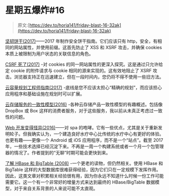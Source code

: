 # 星期五爆炸#16

> 原文:[https://dev.to/horia141/friday-blast-16-32ak](https://dev.to/horia141/friday-blast-16-32ak)

[坚韧饼干(2017)](https://scotthelme.co.uk/tough-cookies/)——2017 年制作安全饼干指南。它们应该只有 http，安全，有相同的网站属性，并使用前缀。这首先防止了 XSS 和 XSRF 攻击，并确保 cookies 本质上被限制为用户状态的关联信息的角色。

[CSRF 死了(2017)](https://scotthelme.co.uk/csrf-is-dead/) -对 cookies 的同一网站属性的更深入探究。这是通过只允许给定 cookie 的附件请求与 cookie 相同的源来实现的。这有效地阻止了 XSRF 攻击。浏览器支持正在迅速建立，但在一段时间内，您仍将不得不使用一些旧方法。

[云容量规划工程师指南(2017)](https://increment.com/cloud/an-engineers-guide-to-cloud-capacity-planning/) -底线是您不应该太担心“精确的规划”，而应该担心应用程序和基础设施在规划时可以扩展。

[云存储服务的一致性模型(2016)](https://blog.cloudrail.com/compare-consistency-models-of-cloud-storage-services/) -各种云存储产品一致性模型的有趣概述。包括像 DropBox 或 Box 这样的消费者服务，对于这些服务，我以前从未真正考虑过一致性的问题。

[Web 开发变得怪异(2016)](http://ane.github.io/2016/10/25/web-development-has-become-weird.html)——对 spa 的咆哮。它有一些优点，尤其是关于重新发明轮子。但我确实认为，一个建造良好水疗中心比传统的水疗中心有更好的体验。也更有趣——更像一个 Android 或 iOS 应用程序，而不是一个“站点”。截至 2017 年，一些技术选择已经沉淀下来。不再是一周一个构建系统或者一个月一个包管理器的情况了。作者提到的“无聊”时期可能会更快到来。

[了解 HBase 和 BigTable (2008)](http://jimbojw.com/wiki/index.php?title=Understanding_Hbase_and_BigTable) -一个更老的读物，但仍然相关。使用 HBase 和 BigTable 这样的大型数据库很难获得经验，因为它们只在一定规模下发挥作用。因此，这类文章对积累相关经验很有用，因为你永远不知道什么时候一份工作可能需要它。这一个有一个非常好的增量方式来达到最终的 HBase/BigTable 数据模型，对于来自关系背景的人来说可能不太直观。